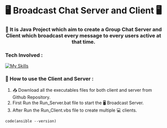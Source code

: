 <h1 align="center">🖥️ Broadcast Chat Server and Client 🖥️</h1>
<h3 align="center">📔 It is Java Project which aim to create a Group Chat Server and Client which broadcast every message to every users active at that time.</h3>

### Tech Involved : 
[![My Skills](https://skills.thijs.gg/icons?i=java,css,maven,idea&theme=light)](https://skills.thijs.gg)

 
### 📗 How to use the Client and Server :
1. 📥 Download all the executables files for both client and server from Github Repository.
2. First Run the Run_Server.bat file to start the 🖥️ Broadcast Server.
3. After Run the Run_Client.vbs file to create multiple 💻 clients.

`code(ansible --version)`
